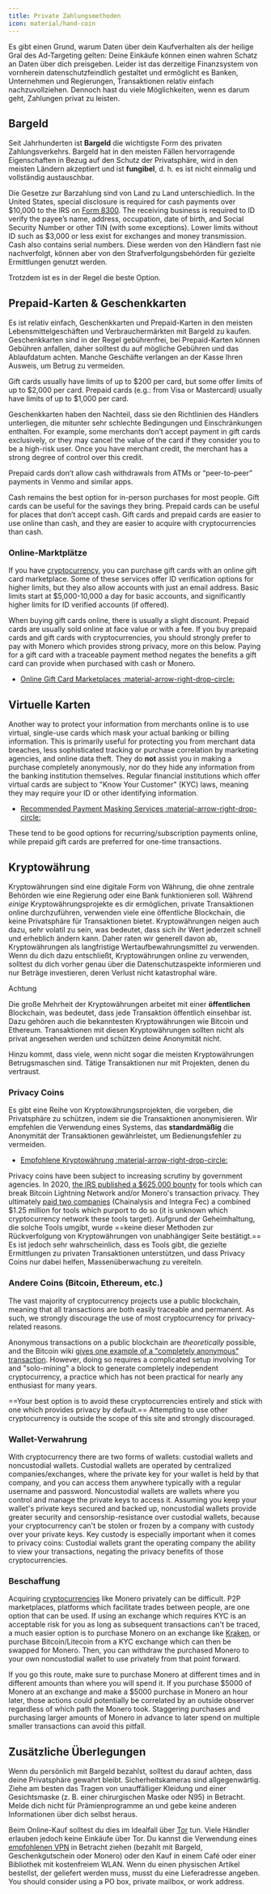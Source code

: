 ```yaml
---
title: Private Zahlungsmethoden
icon: material/hand-coin
---
```


Es gibt einen Grund, warum Daten über dein Kaufverhalten als der heilige Gral des Ad-Targeting gelten: Deine Einkäufe können einen wahren Schatz an Daten über dich preisgeben. Leider ist das derzeitige Finanzsystem von vornherein datenschutzfeindlich gestaltet und ermöglicht es Banken, Unternehmen und Regierungen, Transaktionen relativ einfach nachzuvollziehen. Dennoch hast du viele Möglichkeiten, wenn es darum geht, Zahlungen privat zu leisten.

## Bargeld

Seit Jahrhunderten ist **Bargeld** die wichtigste Form des privaten Zahlungsverkehrs. Bargeld hat in den meisten Fällen hervorragende Eigenschaften in Bezug auf den Schutz der Privatsphäre, wird in den meisten Ländern akzeptiert und ist **fungibel**, d. h. es ist nicht einmalig und vollständig austauschbar.

Die Gesetze zur Barzahlung sind von Land zu Land unterschiedlich. In the United States, special disclosure is required for cash payments over $10,000 to the IRS on [Form 8300](https://irs.gov/businesses/small-businesses-self-employed/form-8300-and-reporting-cash-payments-of-over-10000). The receiving business is required to ID verify the payee’s name, address, occupation, date of birth, and Social Security Number or other TIN (with some exceptions). Lower limits without ID such as $3,000 or less exist for exchanges and money transmission. Cash also contains serial numbers. Diese werden von den Händlern fast nie nachverfolgt, können aber von den Strafverfolgungsbehörden für gezielte Ermittlungen genutzt werden.

Trotzdem ist es in der Regel die beste Option.

## Prepaid-Karten & Geschenkkarten

Es ist relativ einfach, Geschenkkarten und Prepaid-Karten in den meisten Lebensmittelgeschäften und Verbrauchermärkten mit Bargeld zu kaufen. Geschenkkarten sind in der Regel gebührenfrei, bei Prepaid-Karten können Gebühren anfallen, daher solltest du auf mögliche Gebühren und das Ablaufdatum achten. Manche Geschäfte verlangen an der Kasse Ihren Ausweis, um Betrug zu vermeiden.

Gift cards usually have limits of up to $200 per card, but some offer limits of up to $2,000 per card. Prepaid cards (e.g.: from Visa or Mastercard) usually have limits of up to $1,000 per card.

Geschenkkarten haben den Nachteil, dass sie den Richtlinien des Händlers unterliegen, die mitunter sehr schlechte Bedingungen und Einschränkungen enthalten. For example, some merchants don’t accept payment in gift cards exclusively, or they may cancel the value of the card if they consider you to be a high-risk user. Once you have merchant credit, the merchant has a strong degree of control over this credit.

Prepaid cards don’t allow cash withdrawals from ATMs or “peer-to-peer” payments in Venmo and similar apps.

Cash remains the best option for in-person purchases for most people. Gift cards can be useful for the savings they bring. Prepaid cards can be useful for places that don’t accept cash. Gift cards and prepaid cards are easier to use online than cash, and they are easier to acquire with cryptocurrencies than cash.

### Online-Marktplätze

If you have [cryptocurrency](../cryptocurrency.md), you can purchase gift cards with an online gift card marketplace. Some of these services offer ID verification options for higher limits, but they also allow accounts with just an email address. Basic limits start at $5,000-10,000 a day for basic accounts, and significantly higher limits for ID verified accounts (if offered).

When buying gift cards online, there is usually a slight discount. Prepaid cards are usually sold online at face value or with a fee. If you buy prepaid cards and gift cards with cryptocurrencies, you should strongly prefer to pay with Monero which provides strong privacy, more on this below. Paying for a gift card with a traceable payment method negates the benefits a gift card can provide when purchased with cash or Monero.

- [Online Gift Card Marketplaces :material-arrow-right-drop-circle:](../financial-services.md#gift-card-marketplaces)

## Virtuelle Karten

Another way to protect your information from merchants online is to use virtual, single-use cards which mask your actual banking or billing information. This is primarily useful for protecting you from merchant data breaches, less sophisticated tracking or purchase correlation by marketing agencies, and online data theft. They do **not** assist you in making a purchase completely anonymously, nor do they hide any information from the banking institution themselves. Regular financial institutions which offer virtual cards are subject to "Know Your Customer" (KYC) laws, meaning they may require your ID or other identifying information.

- [Recommended Payment Masking Services :material-arrow-right-drop-circle:](../financial-services.md#payment-masking-services)

These tend to be good options for recurring/subscription payments online, while prepaid gift cards are preferred for one-time transactions.

## Kryptowährung

Kryptowährungen sind eine digitale Form von Währung, die ohne zentrale Behörden wie eine Regierung oder eine Bank funktionieren soll. Während *einige* Kryptowährungsprojekte es dir ermöglichen, private Transaktionen online durchzuführen, verwenden viele eine öffentliche Blockchain, die keine Privatsphäre für Transaktionen bietet. Kryptowährungen neigen auch dazu, sehr volatil zu sein, was bedeutet, dass sich ihr Wert jederzeit schnell und erheblich ändern kann. Daher raten wir generell davon ab, Kryptowährungen als langfristige Wertaufbewahrungsmittel zu verwenden. Wenn du dich dazu entschließt, Kryptowährungen online zu verwenden, solltest du dich vorher genau über die Datenschutzaspekte informieren und nur Beträge investieren, deren Verlust nicht katastrophal wäre.

<div class="admonition danger" markdown>
<p class="admonition-title">Achtung</p>

Die große Mehrheit der Kryptowährungen arbeitet mit einer **öffentlichen** Blockchain, was bedeutet, dass jede Transaktion öffentlich einsehbar ist. Dazu gehören auch die bekanntesten Kryptowährungen wie Bitcoin und Ethereum. Transaktionen mit diesen Kryptowährungen sollten nicht als privat angesehen werden und schützen deine Anonymität nicht.

Hinzu kommt, dass viele, wenn nicht sogar die meisten Kryptowährungen Betrugsmaschen sind. Tätige Transaktionen nur mit Projekten, denen du vertraust.

</div>

### Privacy Coins

Es gibt eine Reihe von Kryptowährungsprojekten, die vorgeben, die Privatsphäre zu schützen, indem sie die Transaktionen anonymisieren. Wir empfehlen die Verwendung eines Systems, das **standardmäßig** die Anonymität der Transaktionen gewährleistet, um Bedienungsfehler zu vermeiden.

- [Empfohlene Kryptowährung :material-arrow-right-drop-circle:](../cryptocurrency.md#monero)

Privacy coins have been subject to increasing scrutiny by government agencies. In 2020, [the IRS published a $625,000 bounty](https://forbes.com/sites/kellyphillipserb/2020/09/14/irs-will-pay-up-to-625000-if-you-can-crack-monero-other-privacy-coins/?sh=2e9808a085cc) for tools which can break Bitcoin Lightning Network and/or Monero's transaction privacy. They ultimately [paid two companies](https://sam.gov/opp/5ab94eae1a8d422e88945b64181c6018/view) (Chainalysis and Integra Fec) a combined $1.25 million for tools which purport to do so (it is unknown which cryptocurrency network these tools target). Aufgrund der Geheimhaltung, die solche Tools umgibt, wurde ==keine dieser Methoden zur Rückverfolgung von Kryptowährungen von unabhängiger Seite bestätigt.== Es ist jedoch sehr wahrscheinlich, dass es Tools gibt, die gezielte Ermittlungen zu privaten Transaktionen unterstützen, und dass Privacy Coins nur dabei helfen, Massenüberwachung zu vereiteln.

### Andere Coins (Bitcoin, Ethereum, etc.)

The vast majority of cryptocurrency projects use a public blockchain, meaning that all transactions are both easily traceable and permanent. As such, we strongly discourage the use of most cryptocurrency for privacy-related reasons.

Anonymous transactions on a public blockchain are *theoretically* possible, and the Bitcoin wiki [gives one example of a "completely anonymous" transaction](https://en.bitcoin.it/wiki/Privacy#Example_-_A_perfectly_private_donation). However, doing so requires a complicated setup involving Tor and "solo-mining" a block to generate completely independent cryptocurrency, a practice which has not been practical for nearly any enthusiast for many years.

==Your best option is to avoid these cryptocurrencies entirely and stick with one which provides privacy by default.== Attempting to use other cryptocurrency is outside the scope of this site and strongly discouraged.

### Wallet-Verwahrung

With cryptocurrency there are two forms of wallets: custodial wallets and noncustodial wallets. Custodial wallets are operated by centralized companies/exchanges, where the private key for your wallet is held by that company, and you can access them anywhere typically with a regular username and password. Noncustodial wallets are wallets where you control and manage the private keys to access it. Assuming you keep your wallet's private keys secured and backed up, noncustodial wallets provide greater security and censorship-resistance over custodial wallets, because your cryptocurrency can't be stolen or frozen by a company with custody over your private keys. Key custody is especially important when it comes to privacy coins: Custodial wallets grant the operating company the ability to view your transactions, negating the privacy benefits of those cryptocurrencies.

### Beschaffung

Acquiring [cryptocurrencies](../cryptocurrency.md) like Monero privately can be difficult. P2P marketplaces, platforms which facilitate trades between people, are one option that can be used. If using an exchange which requires KYC is an acceptable risk for you as long as subsequent transactions can't be traced, a much easier option is to purchase Monero on an exchange like [Kraken](https://kraken.com), or purchase Bitcoin/Litecoin from a KYC exchange which can then be swapped for Monero. Then, you can withdraw the purchased Monero to your own noncustodial wallet to use privately from that point forward.

If you go this route, make sure to purchase Monero at different times and in different amounts than where you will spend it. If you purchase $5000 of Monero at an exchange and make a $5000 purchase in Monero an hour later, those actions could potentially be correlated by an outside observer regardless of which path the Monero took. Staggering purchases and purchasing larger amounts of Monero in advance to later spend on multiple smaller transactions can avoid this pitfall.

## Zusätzliche Überlegungen

Wenn du persönlich mit Bargeld bezahlst, solltest du darauf achten, dass deine Privatsphäre gewahrt bleibt. Sicherheitskameras sind allgegenwärtig. Ziehe am besten das Tragen von unauffälliger Kleidung und einer Gesichtsmaske (z. B. einer chirurgischen Maske oder N95) in Betracht. Melde dich nicht für Prämienprogramme an und gebe keine anderen Informationen über dich selbst heraus.

Beim Online-Kauf solltest du dies im Idealfall über [Tor](tor-overview.md) tun. Viele Händler erlauben jedoch keine Einkäufe über Tor. Du kannst die Verwendung eines [empfohlenen VPN](../vpn.md) in Betracht ziehen (bezahlt mit Bargeld, Geschenkgutschein oder Monero) oder den Kauf in einem Café oder einer Bibliothek mit kostenfreiem WLAN. Wenn du einen physischen Artikel bestellst, der geliefert werden muss, musst du eine Lieferadresse angeben. You should consider using a PO box, private mailbox, or work address.
